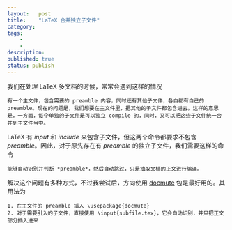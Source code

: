 ```yaml
---
layout:   post
title:    "LaTeX 合并独立子文件"
category:  
tags:     
    -  
    -   
description: 
published: true
status: publish
---
```

 
我们在处理 LaTeX 多文档的时候，常常会遇到这样的情况
 
    有一个主文件，包含需要的 preamble 内容，同时还有其他子文件，各自都有自己的 preamble。现在的问题是，我们想要在主文件里，把其他的子文件都包含进去。这样的意思是，一方面，每个单独的子文件是可以独立 compile 的，同时，又可以把这些子文件统一合并到主文件当中。
 
LaTeX 有 *input* 和 *include* 来包含子文件，但这两个命令都要求不包含 *preamble*。因此，对于原先存在有 *preamble* 的独立子文件，我们需要这样的命令
 
    能够自动识别并判断 *preamble*，然后自动跳过，只是抽取文档的正文进行编译。
 
解决这个问题有多种方式，不过我尝试后，方向使用 [docmute](http://mirrors.tuna.tsinghua.edu.cn/CTAN/macros/latex/contrib/docmute/docmute.pdf) 包是最好用的。其用法为
 
    1. 在主文件的 preamble 插入 \usepackage{docmute} 
    2. 对于需要引入的子文件，直接使用 \input{subfile.tex}，它会自动识别，并只把正文部分插入进来
 
